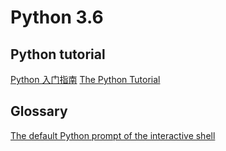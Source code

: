 # Python 3.6

## Python tutorial
[Python 入门指南](http://www.pythondoc.com/pythontutorial3/index.html)
[The Python Tutorial](https://docs.python.org/3/tutorial/index.html)
## Glossary
[The default Python prompt of the interactive shell](https://docs.python.org/3/glossary.html#glossary)